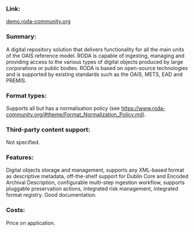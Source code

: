 ### Link: 
[demo.roda-community.org](https://demo.roda-community.org/#welcome) 

### Summary: 
A digital repository solution that delivers functionality for all the main units of the OAIS reference model. RODA is capable of ingesting, managing and providing access to the various types of digital objects produced by large corporations or public bodies. RODA is based on open-source technologies and is supported by existing standards such as the OAIS, METS, EAD and PREMIS.

### Format types: 
Supports all but has a normalisation policy (see https://www.roda-community.org/#theme/Format_Normalization_Policy.md).

### Third-party content support: 
Not specified.

### Features: 
Digital objects storage and management, supports any XML-based format as descriptive metadata, off-the-shelf support for Dublin Core and Encoded Archival Description, configurable multi-step ingestion workflow, supports pluggable preservation actions, integrated risk management, integrated format registry. Good documentation.

### Costs: 
Price on application.
